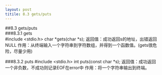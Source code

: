 ```yaml
---
layout: post
titile: 8.3 gets/puts
---
```


##8.3 gets/puts   
###8.3.1 gets   
	#include <stdio.h>
	char *gets(char *s);
	返回值：成功返回s的地址，出错返回NULL
作用：从终端输入一个字符串到字符数组，并得到一个函数值。(gets很危险，尽量少用)   

###8.3.2 puts
	#include <stdio.h>
	int puts(const char *s);
	返回值：成功返回一个非负数，不成功则记录EOF在error中
作用：将一个字符串输出到终端。
